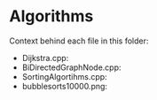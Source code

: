 # Algorithms
Context behind each file in this folder:
- Dijkstra.cpp:
- BiDirectedGraphNode.cpp:
- SortingAlgortihms.cpp:
- bubblesorts10000.png:
